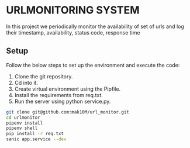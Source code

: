 # URLMONITORING SYSTEM

In this project we periodically monitor the availability of set of urls and log their timestamp, availability, status code, response time

## Setup

Follow the below steps to set up the environment and execute the code:

1. Clone the git repository.
2. Cd into it.
3. Create virtual environment using the Pipfile.
4. Install the requirements from req.txt.
5. Run the server using python service.py.

```bash
git clone git@github.com:mak10M/url_monitor.git
cd urlmonitor
pipenv install
pipenv shell
pip install -r req.txt
sanic app.service --dev

